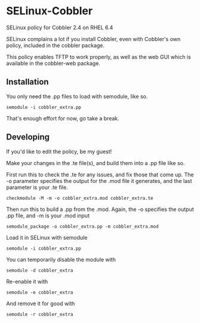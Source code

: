 SELinux-Cobbler
===============

SELinux policy for Cobbler 2.4 on RHEL 6.4

SELinux complains a lot if you install Cobbler, even with Cobbler's own policy, included in the cobbler package.

This policy enables TFTP to work properly, as well as the web GUI which is available in the cobbler-web package.

Installation
------------

You only need the .pp files to load with semodule, like so.

    semodule -i cobbler_extra.pp

That's enough effort for now, go take a break.

Developing
----------

If you'd like to edit the policy, be my guest!

Make your changes in the .te file(s), and build them into a .pp file like so.

First run this to check the .te for any issues, and fix those that come up. The -o parameter specifies the output for the .mod file it generates, and the last parameter is your .te file.

    checkmodule -M -m -o cobbler_extra.mod cobbler_extra.te

Then run this to build a .pp from the .mod. Again, the -o specifies the output .pp file, and -m is your .mod input

    semodule_package -o cobbler_extra.pp -m cobbler_extra.mod

Load it in SELinux with semodule

    semodule -i cobbler_extra.pp

You can temporarily disable the module with 

    semodule -d cobbler_extra

Re-enable it with

    semodule -e cobbler_extra

And remove it for good with

    semodule -r cobbler_extra
